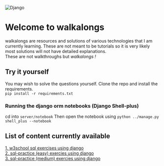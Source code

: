![Django](https://img.shields.io/badge/django-%23092E20.svg?style=for-the-badge&logo=django&logoColor=white)

# Welcome to walkalongs
walkalongs are resources and solutions of various technologies
that I am currently learning. These are not meant to be tutorials so it is very likely 
most solutions will not have detailed explanations.  
These are not walkthroughs but *walkalongs !* 

## Try it yourself
You may wish to solve the questions yourself. Clone the repo and install the requirements.  
`pip install -r requirements.txt`  
### Running the django orm notebooks (Django Shell-plus)
cd into `server/notebook` Then open the notebook using `python ../manage.py shell_plus --notebook`
## List of content currently available
[1. w3school sql exercises using django](https://julkaar9.github.io/walkalongs/orms/django/w3school/)  
[2. sql-practice (easy) exercies using django](https://julkaar9.github.io/walkalongs/orms/django/sql-practice-easy/)  
[3. sql-practice (medium) exercies using django](https://julkaar9.github.io/walkalongs/orms/django/sql-practice-easy/)  